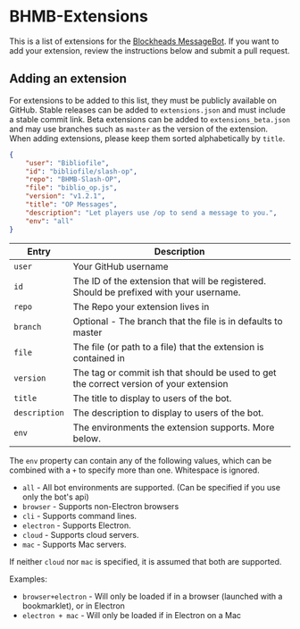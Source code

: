 # BHMB-Extensions

This is a list of extensions for the [Blockheads MessageBot](https://github.com/Bibliofile/Blockheads-MessageBot). If you want to add your extension, review the instructions below and submit a pull request.

## Adding an extension

For extensions to be added to this list, they must be publicly available on GitHub. Stable releases can be added to `extensions.json` and must include a stable commit link. Beta extensions can be added to `extensions_beta.json` and may use branches such as `master` as the version of the extension. When adding extensions, please keep them sorted alphabetically by `title`.

```json
{
    "user": "Bibliofile",
    "id": "bibliofile/slash-op",
    "repo": "BHMB-Slash-OP",
    "file": "biblio_op.js",
    "version": "v1.2.1",
    "title": "OP Messages",
    "description": "Let players use /op to send a message to you.",
    "env": "all"
}
```

| Entry | Description |
| --- | --- |
| `user` | Your GitHub username |
| `id` | The ID of the extension that will be registered. Should be prefixed with your username. |
| `repo` | The Repo your extension lives in |
| `branch` | Optional - The branch that the file is in defaults to master |
| `file` | The file (or path to a file) that the extension is contained in |
| `version` | The tag or commit ish that should be used to get the correct version of your extension |
| `title` | The title to display to users of the bot. |
| `description` | The description to display to users of the bot. |
| `env` | The environments the extension supports. More below. |

The `env` property can contain any of the following values, which can be combined with a `+` to specify more than one. Whitespace is ignored.

- `all` - All bot environments are supported. (Can be specified if you use only the bot's api)
- `browser` - Supports non-Electron browsers
- `cli` - Supports command lines.
- `electron` - Supports Electron.
- `cloud` - Supports cloud servers.
- `mac` - Supports Mac servers.

If neither `cloud` nor `mac` is specified, it is assumed that both are supported.

Examples:
- `browser+electron` - Will only be loaded if in a browser (launched with a bookmarklet), or in Electron
- `electron + mac` - Will only be loaded if in Electron on a Mac
